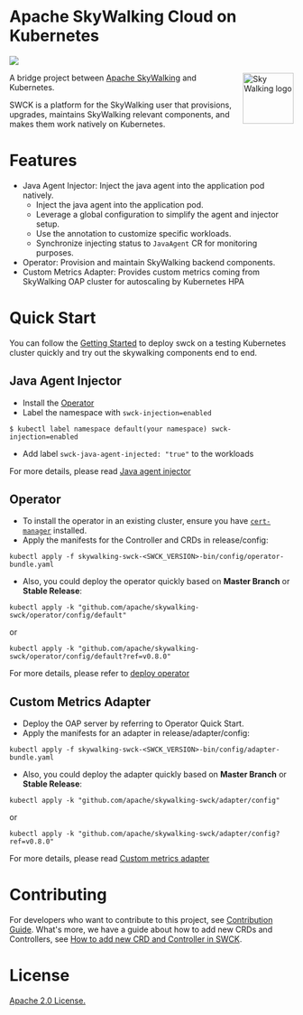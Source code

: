 Apache SkyWalking Cloud on Kubernetes
============

![](https://github.com/apache/skywalking-swck/workflows/Build/badge.svg?branch=master)

<img src="https://skywalking.apache.org/assets/logo.svg" alt="Sky Walking logo" height="90px" align="right" />

A bridge project between [Apache SkyWalking](https://github.com/apache/skywalking) and Kubernetes.

SWCK is a platform for the SkyWalking user that provisions, upgrades, maintains SkyWalking relevant components, and makes them work natively on Kubernetes.

# Features

* Java Agent Injector: Inject the java agent into the application pod natively.
  * Inject the java agent into the application pod.
  * Leverage a global configuration to simplify the agent and injector setup.
  * Use the annotation to customize specific workloads.
  * Synchronize injecting status to `JavaAgent` CR for monitoring purposes.
* Operator: Provision and maintain SkyWalking backend components.
* Custom Metrics Adapter: Provides custom metrics coming from SkyWalking OAP cluster for autoscaling by Kubernetes HPA

# Quick Start

You can follow the [Getting Started](docs/getting-started.md) to deploy swck on a testing Kubernetes cluster quickly and try out the skywalking components end to end.

## Java Agent Injector

* Install the [Operator](#operator)
* Label the namespace with `swck-injection=enabled`

```shell
$ kubectl label namespace default(your namespace) swck-injection=enabled
```

* Add label `swck-java-agent-injected: "true"` to the workloads

For more details, please read [Java agent injector](/docs/java-agent-injector.md)

## Operator

* To install the operator in an existing cluster, ensure you have [`cert-manager`](https://cert-manager.io/docs/installation/) installed.
* Apply the manifests for the Controller and CRDs in release/config:

 ```
 kubectl apply -f skywalking-swck-<SWCK_VERSION>-bin/config/operator-bundle.yaml
 ```

* Also, you could deploy the operator quickly based on **Master Branch** or **Stable Release**:
 
 ```
 kubectl apply -k "github.com/apache/skywalking-swck/operator/config/default"
 ```

or

 ```
 kubectl apply -k "github.com/apache/skywalking-swck/operator/config/default?ref=v0.8.0"
 ```

For more details, please refer to [deploy operator](docs/operator.md)

## Custom Metrics Adapter
  
* Deploy the OAP server by referring to Operator Quick Start.
* Apply the manifests for an adapter in release/adapter/config:

 ```
 kubectl apply -f skywalking-swck-<SWCK_VERSION>-bin/config/adapter-bundle.yaml
 ```
* Also, you could deploy the adapter quickly based on **Master Branch** or **Stable Release**:
 
 ```
 kubectl apply -k "github.com/apache/skywalking-swck/adapter/config"
 ```

or

 ```
 kubectl apply -k "github.com/apache/skywalking-swck/adapter/config?ref=v0.8.0"
 ```

For more details, please read [Custom metrics adapter](docs/custom-metrics-adapter.md)

# Contributing
For developers who want to contribute to this project, see [Contribution Guide](CONTRIBUTING.md). What's more, we have a guide about how to add new CRDs and Controllers, see [How to add new CRD and Controller in SWCK](docs/how-to-add-new-crd-and-controller.md).

# License
[Apache 2.0 License.](/LICENSE)
